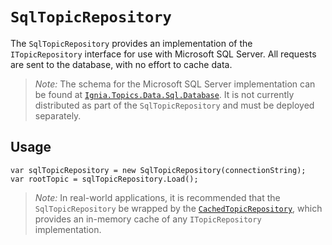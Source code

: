 ﻿# `SqlTopicRepository`
The `SqlTopicRepository` provides an implementation of the `ITopicRepository` interface for use with Microsoft SQL Server. All requests are sent to the database, with no effort to cache data.

> *Note:* The schema for the Microsoft SQL Server implementation can be found at [`Ignia.Topics.Data.Sql.Database`](../Ignia.Topics.Data.Sql.Database). It is not currently distributed as part of the `SqlTopicRepository` and must be deployed separately.

## Usage
```
var sqlTopicRepository = new SqlTopicRepository(connectionString);
var rootTopic = sqlTopicRepository.Load();
```
> *Note:* In real-world applications, it is recommended that the `SqlTopicRepository` be wrapped by the [`CachedTopicRepository`](../Ignia.Topics.Data.Caching), which provides an in-memory cache of any `ITopicRepository` implementation.